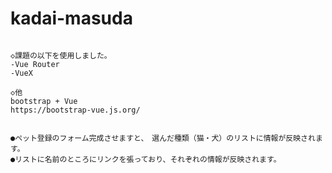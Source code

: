 # kadai-masuda


~~~Vue CLIを使用して、作成しました。~~~~

◇課題の以下を使用しました。
-Vue Router
-VueX 

◇他
bootstrap + Vue
https://bootstrap-vue.js.org/  


●ペット登録のフォーム完成させますと、　選んだ種類（猫・犬）のリストに情報が反映されます。
●リストに名前のところにリンクを張っており、それぞれの情報が反映されます。

